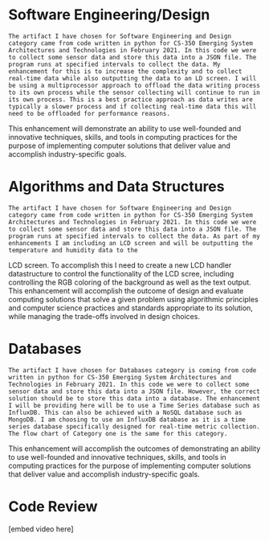 
# Software Engineering/Design
	The artifact I have chosen for Software Engineering and Design category came from code written in python for CS-350 Emerging System Architectures and Technologies in February 2021. In this code we were to collect some sensor data and store this data into a JSON file. The program runs at specified intervals to collect the data. My enhancement for this is to increase the complexity and to collect real-time data while also outputting the data to an LD screen. I will be using a multiprocessor approach to offload the data writing process to its own process while the sensor collecting will continue to run in its own process. This is a best practice approach as data writes are typically a slower process and if collecting real-time data this will need to be offloaded for performance reasons.
  This enhancement will demonstrate an ability to use well-founded and innovative techniques, skills, and tools in computing practices for the purpose of implementing computer solutions that deliver value and accomplish industry-specific goals.

# Algorithms and Data Structures
	The artifact I have chosen for Software Engineering and Design category came from code written in python for CS-350 Emerging System Architectures and Technologies in February 2021. In this code we were to collect some sensor data and store this data into a JSON file. The program runs at specified intervals to collect the data. As part of my enhancements I am including an LCD screen and will be outputting the temperature and humidity data to the
  LCD screen. To accomplish this I need to create a new LCD handler datastructure to control the functionality of the LCD scree, including controlling
  the RGB coloring of the background as well as the text output.
  This enhancement will accomplish the outcome of design and evaluate computing solutions that solve a given problem using algorithmic principles and computer science practices and standards appropriate to its solution, while managing the trade-offs involved in design choices.

# Databases
	The artifact I have chosen for Databases category is coming from code written in python for CS-350 Emerging System Architectures and Technologies in February 2021. In this code we were to collect some sensor data and store this data into a JSON file. However, the correct solution should be to store this data into a database. The enhancement I will be providing here will be to use a Time Series database such as InfluxDB. This can also be achieved with a NoSQL database such as MongoDB. I am choosing to use an InfluxDB database as it is a time series database specifically designed for real-time metric collection. The flow chart of Category one is the same for this category.
  This enhancement will accomplish the outcomes of demonstrating an ability to use well-founded and innovative techniques, skills, and tools in computing practices for the purpose of implementing computer solutions that deliver value and accomplish industry-specific goals.

# Code Review
[embed video here]
